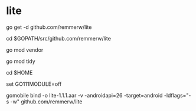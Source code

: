 # lite


go get -d github.com/remmerw/lite

cd $GOPATH/src/github.com/remmerw/lite

go mod vendor

go mod tidy

cd $HOME

set GO111MODULE=off

gomobile bind -o lite-1.1.1.aar -v -androidapi=26 -target=android -ldflags="-s -w" github.com/remmerw/lite


